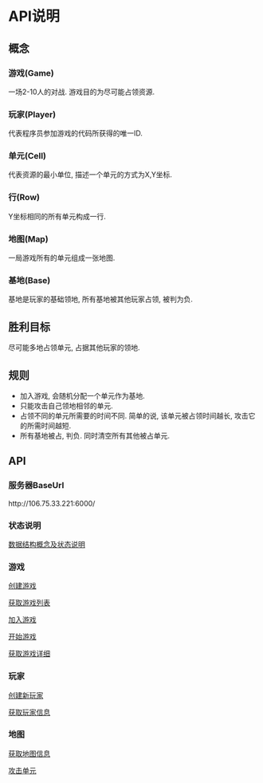 # API说明

## 概念

### 游戏(Game)
一场2-10人的对战. 游戏目的为尽可能占领资源.

### 玩家(Player)
代表程序员参加游戏的代码所获得的唯一ID.

### 单元(Cell)
代表资源的最小单位, 描述一个单元的方式为X,Y坐标.

### 行(Row)
Y坐标相同的所有单元构成一行.

### 地图(Map)
一局游戏所有的单元组成一张地图.

### 基地(Base)
基地是玩家的基础领地, 所有基地被其他玩家占领, 被判为负.


## 胜利目标
尽可能多地占领单元, 占据其他玩家的领地.


## 规则
- 加入游戏, 会随机分配一个单元作为基地.
- 只能攻击自己领地相邻的单元.
- 占领不同的单元所需要的时间不同. 简单的说, 该单元被占领时间越长, 攻击它的所需时间越短.
- 所有基地被占, 判负. 同时清空所有其他被占单元.


## API

### 服务器BaseUrl
ht<span></span>tp://106.75.33.221:6000/

### 状态说明
[数据结构概念及状态说明](https://github.com/KevinYeti/MagCore/blob/master/api/DataMap_CN.md)

### 游戏
[创建游戏](https://github.com/KevinYeti/MagCore/blob/master/api/CreateGame_CN.md)

[获取游戏列表](https://github.com/KevinYeti/MagCore/blob/master/api/GameList_CN.md)

[加入游戏](https://github.com/KevinYeti/MagCore/blob/master/api/JoinGame_CN.md)

[开始游戏](https://github.com/KevinYeti/MagCore/blob/master/api/StartGame_CN.md)

[获取游戏详细](https://github.com/KevinYeti/MagCore/blob/master/api/GetGame_CN.md)

### 玩家
[创建新玩家](https://github.com/KevinYeti/MagCore/blob/master/api/CreatePlayer_CN.md)

[获取玩家信息](https://github.com/KevinYeti/MagCore/blob/master/api/GetPlayer_CN.md)

### 地图
[获取地图信息](https://github.com/KevinYeti/MagCore/blob/master/api/GetMap_CN.md)

[攻击单元](https://github.com/KevinYeti/MagCore/blob/master/api/Attack_CN.md)

